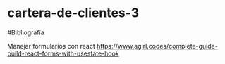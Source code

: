 # cartera-de-clientes-3

#Bibliografía

Manejar formularios con react
https://www.agirl.codes/complete-guide-build-react-forms-with-usestate-hook